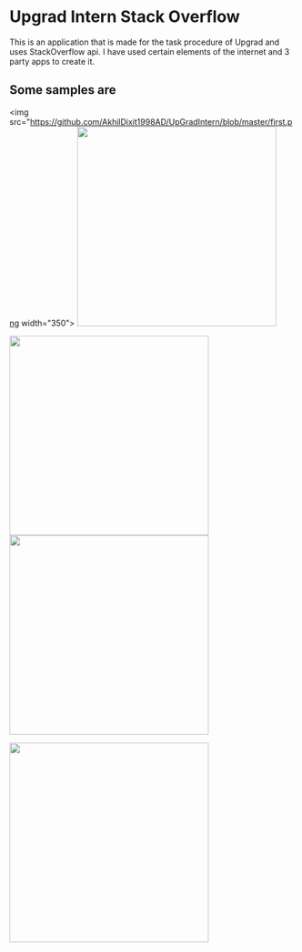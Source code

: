 # Upgrad Intern Stack Overflow
This is an application that is made for the task procedure of Upgrad and uses StackOverflow api. I have used certain elements of the internet and 3 party apps to create it.

## Some samples are

<img src="https://github.com/AkhilDixit1998AD/UpGradIntern/blob/master/first.png width="350">
          <img src="https://github.com/AkhilDixit1998AD/UpGradIntern/blob/master/second.png" width="350"> 

<img src="https://github.com/AkhilDixit1998AD/UpGradIntern/blob/master/third.png" width="350">  <img src="https://github.com/AkhilDixit1998AD/UpGradIntern/blob/master/fourt.png" width="350">

<img src="https://github.com/AkhilDixit1998AD/UpGradIntern/blob/master/fifth.png" width="350">
